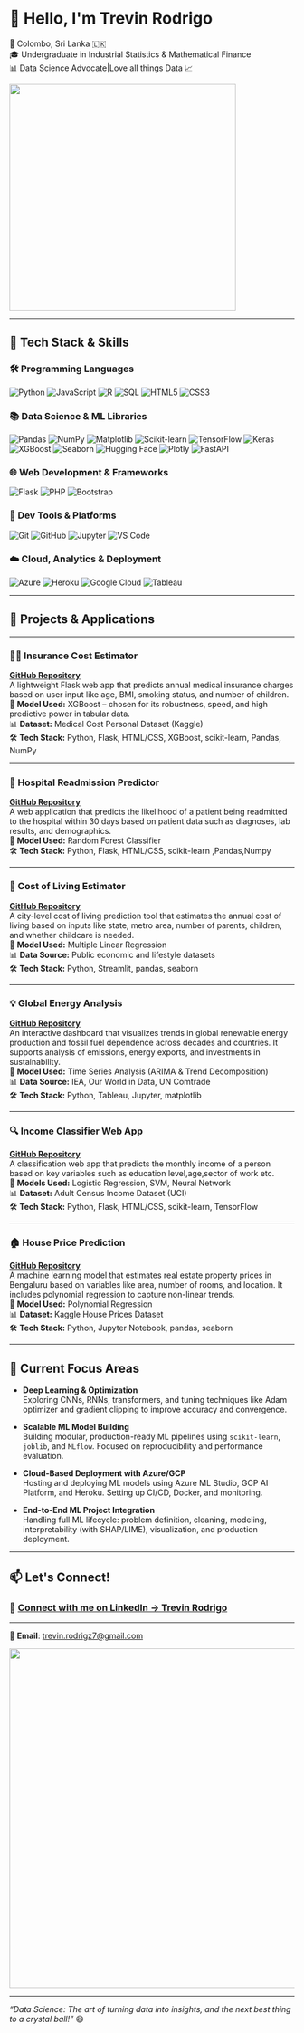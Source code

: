 # 👋 Hello, I'm Trevin Rodrigo

📍 Colombo, Sri Lanka 🇱🇰  
🎓 Undergraduate in Industrial Statistics & Mathematical Finance  
📊 Data Science Advocate|Love all things Data 📈


<img src="https://media.giphy.com/media/v1.Y2lkPTc5MGI3NjExZTkzc2Q2OGptdTk3OGs3djEydngzdDgwOG1pNGFtcDF4MzdoejhyNSZlcD12MV9zdGlja2Vyc19zZWFyY2gmY3Q9cw/QJ8bR5An4VC59FvVcx/giphy.gif" width="400"/>

---

## 🧠 Tech Stack & Skills

### 🛠️ Programming Languages
![Python](https://img.shields.io/badge/Python-3776AB?style=for-the-badge&logo=python&logoColor=white)
![JavaScript](https://img.shields.io/badge/JavaScript-F7DF1E?style=for-the-badge&logo=javascript&logoColor=black)
![R](https://img.shields.io/badge/R-276DC3?style=for-the-badge&logo=r&logoColor=white)
![SQL](https://img.shields.io/badge/SQL-003B57?style=for-the-badge&logo=mysql&logoColor=white)
![HTML5](https://img.shields.io/badge/HTML5-E34F26?style=for-the-badge&logo=html5&logoColor=white)
![CSS3](https://img.shields.io/badge/CSS3-1572B6?style=for-the-badge&logo=css3&logoColor=white)

### 📚 Data Science & ML Libraries
![Pandas](https://img.shields.io/badge/Pandas-150458?style=for-the-badge&logo=pandas&logoColor=white)
![NumPy](https://img.shields.io/badge/NumPy-013243?style=for-the-badge&logo=numpy&logoColor=white)
![Matplotlib](https://img.shields.io/badge/Matplotlib-11557C?style=for-the-badge&logo=matplotlib&logoColor=white)
![Scikit-learn](https://img.shields.io/badge/Scikit--learn-F7931E?style=for-the-badge&logo=scikit-learn&logoColor=white)
![TensorFlow](https://img.shields.io/badge/TensorFlow-FF6F00?style=for-the-badge&logo=tensorflow&logoColor=white)
![Keras](https://img.shields.io/badge/Keras-D00000?style=for-the-badge&logo=keras&logoColor=white)
![XGBoost](https://img.shields.io/badge/XGBoost-FF9900?style=for-the-badge&logo=xgboost&logoColor=white)
![Seaborn](https://img.shields.io/badge/Seaborn-9B4F96?style=for-the-badge&logo=seaborn&logoColor=white)
![Hugging Face](https://img.shields.io/badge/Hugging_Face-6F41B8?style=for-the-badge&logo=huggingface&logoColor=white)
![Plotly](https://img.shields.io/badge/Plotly-3E5C98?style=for-the-badge&logo=plotly&logoColor=white)
![FastAPI](https://img.shields.io/badge/FastAPI-009688?style=for-the-badge&logo=fastapi&logoColor=white)

### 🌐 Web Development & Frameworks
![Flask](https://img.shields.io/badge/Flask-000000?style=for-the-badge&logo=flask&logoColor=white)
![PHP](https://img.shields.io/badge/PHP-777BB4?style=for-the-badge&logo=php&logoColor=white)
![Bootstrap](https://img.shields.io/badge/Bootstrap-7952B3?style=for-the-badge&logo=bootstrap&logoColor=white)

### 🔧 Dev Tools & Platforms
![Git](https://img.shields.io/badge/Git-F05032?style=for-the-badge&logo=git&logoColor=white)
![GitHub](https://img.shields.io/badge/GitHub-181717?style=for-the-badge&logo=github&logoColor=white)
![Jupyter](https://img.shields.io/badge/Jupyter-F37626?style=for-the-badge&logo=jupyter&logoColor=white)
![VS Code](https://img.shields.io/badge/VSCode-007ACC?style=for-the-badge&logo=visual-studio-code&logoColor=white)

### ☁️ Cloud, Analytics & Deployment
![Azure](https://img.shields.io/badge/Azure-0078D4?style=for-the-badge&logo=microsoftazure&logoColor=white)
![Heroku](https://img.shields.io/badge/Heroku-430098?style=for-the-badge&logo=heroku&logoColor=white)
![Google Cloud](https://img.shields.io/badge/GCP-4285F4?style=for-the-badge&logo=googlecloud&logoColor=white)
![Tableau](https://img.shields.io/badge/Tableau-E97627?style=for-the-badge&logo=tableau&logoColor=white)

---

## 🚀 Projects & Applications



---

### ✍🏽 Insurance Cost Estimator  
**[GitHub Repository](https://github.com/Trevin07/insurance_estimator)**  
A lightweight Flask web app that predicts annual medical insurance charges based on user input like age, BMI, smoking status, and number of children.  
🧠 **Model Used:** XGBoost – chosen for its robustness, speed, and high predictive power in tabular data.  
📊 **Dataset:** Medical Cost Personal Dataset (Kaggle)  
🛠️ **Tech Stack:** Python, Flask, HTML/CSS, XGBoost, scikit-learn, Pandas, NumPy  

---
### 🏥 Hospital Readmission Predictor
**[GitHub Repository](https://github.com/Trevin07/hospital-readmission-app)**  
A web application that predicts the likelihood of a patient being readmitted to the hospital within 30 days based on patient data such as diagnoses, lab results, and demographics.  
🧠 **Model Used:** Random Forest Classifier  
🛠️ **Tech Stack:** Python, Flask, HTML/CSS, scikit-learn ,Pandas,Numpy 

---

### 🧾 Cost of Living Estimator
**[GitHub Repository](https://github.com/Trevin07/Cost_estimator)**  
A city-level cost of living prediction tool that estimates the annual cost of living based on inputs like state, metro area, number of parents, children, and whether childcare is needed.  
🧠 **Model Used:** Multiple Linear Regression  
📊 **Data Source:** Public economic and lifestyle datasets  
🛠️ **Tech Stack:** Python, Streamlit, pandas, seaborn  

---

### 💡 Global Energy Analysis
**[GitHub Repository](https://github.com/Trevin07/global-energy-transition)**  
An interactive dashboard that visualizes trends in global renewable energy production and fossil fuel dependence across decades and countries. It supports analysis of emissions, energy exports, and investments in sustainability.  
🧠 **Model Used:** Time Series Analysis (ARIMA & Trend Decomposition)  
📊 **Data Source:** IEA, Our World in Data, UN Comtrade  
🛠️ **Tech Stack:** Python, Tableau, Jupyter, matplotlib  

---

### 🔍 Income Classifier Web App
**[GitHub Repository](https://github.com/Trevin07/Income-Prediction)**  
A classification web app that predicts the  monthly income of a person based on key variables such as education level,age,sector of work etc.  
🧠 **Models Used:** Logistic Regression, SVM, Neural Network  
📊 **Dataset:** Adult Census Income Dataset (UCI)  
🛠️ **Tech Stack:** Python, Flask, HTML/CSS, scikit-learn, TensorFlow  

---

### 🏠 House Price Prediction
**[GitHub Repository](https://github.com/Trevin07/House-price-prediction)**  
A machine learning model that estimates real estate property prices in Bengaluru based on variables like area, number of rooms, and location. It includes polynomial regression to capture non-linear trends.  
🧠 **Model Used:** Polynomial Regression  
📊 **Dataset:** Kaggle House Prices Dataset  
🛠️ **Tech Stack:** Python, Jupyter Notebook, pandas, seaborn  



---

## 🧠 Current Focus Areas

- **Deep Learning & Optimization**  
  Exploring CNNs, RNNs, transformers, and tuning techniques like Adam optimizer and gradient clipping to improve accuracy and convergence.

- **Scalable ML Model Building**  
  Building modular, production-ready ML pipelines using `scikit-learn`, `joblib`, and `MLflow`. Focused on reproducibility and performance evaluation.

- **Cloud-Based Deployment with Azure/GCP**  
  Hosting and deploying ML models using Azure ML Studio, GCP AI Platform, and Heroku. Setting up CI/CD, Docker, and monitoring.

- **End-to-End ML Project Integration**  
  Handling full ML lifecycle: problem definition, cleaning, modeling, interpretability (with SHAP/LIME), visualization, and production deployment.

---

## 📫 Let's Connect!

### 🔗 [**Connect with me on LinkedIn → Trevin Rodrigo**](https://www.linkedin.com/in/trevin-rodrigo/)

---

📧 **Email**: trevin.rodrigz7@gmail.com  

<p align="left">
  <img src="https://media.giphy.com/media/SvckSy7fFviqrq8ClF/giphy.gif" width="600" />
</p>

---

_“Data Science: The art of turning data into insights, and the next best thing to a crystal ball!”_ 😄
